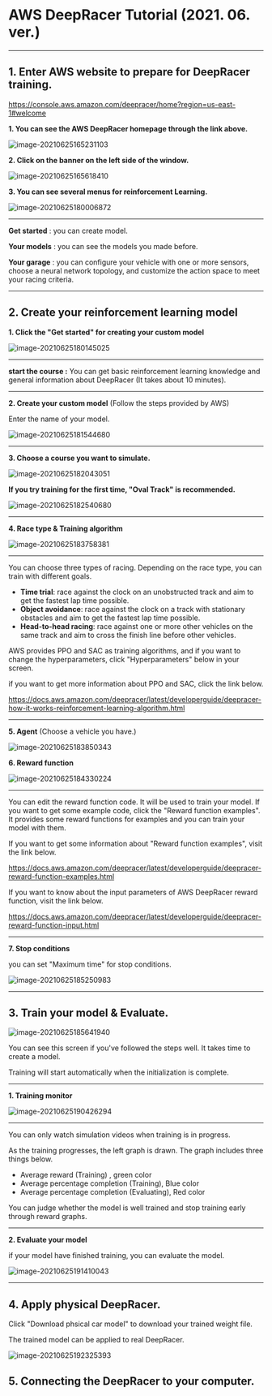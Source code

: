 # AWS DeepRacer Tutorial (2021. 06. ver.)

---

## 1. Enter AWS website to prepare for DeepRacer training.

https://console.aws.amazon.com/deepracer/home?region=us-east-1#welcome

**1. You can see the AWS DeepRacer homepage through the link above.**

![image-20210625165231103](C:\Users\rlawn\AppData\Roaming\Typora\typora-user-images\image-20210625165231103.png)



**2. Click on the banner on the left side of the window.**

![image-20210625165618410](C:\Users\rlawn\AppData\Roaming\Typora\typora-user-images\image-20210625165618410.png)



**3. You can see several menus for reinforcement Learning.**

![image-20210625180006872](C:\Users\rlawn\AppData\Roaming\Typora\typora-user-images\image-20210625180006872.png)

---

**Get started** : you can create model.

**Your models** : you can see the models you made before.

**Your garage** : you can configure your vehicle with one or more sensors, choose a neural 			            network topology, and customize the action space to meet your racing criteria.

---



## 2. Create your reinforcement learning model

**1. Click the "Get started" for creating your custom model**

![image-20210625180145025](C:\Users\rlawn\AppData\Roaming\Typora\typora-user-images\image-20210625180145025.png)

---

**start the course :** You can get basic reinforcement learning knowledge and general 							      information about DeepRacer (It takes about 10 minutes).

---



**2. Create your custom model** (Follow the steps provided by AWS)

Enter the name of your model.

![image-20210625181544680](C:\Users\rlawn\AppData\Roaming\Typora\typora-user-images\image-20210625181544680.png)

---



**3. Choose a course you want to simulate.**

![image-20210625182043051](C:\Users\rlawn\AppData\Roaming\Typora\typora-user-images\image-20210625182043051.png)

**If you try training for the first time, "Oval Track" is recommended.**

![image-20210625182540680](C:\Users\rlawn\AppData\Roaming\Typora\typora-user-images\image-20210625182540680.png)

---



**4. Race type & Training algorithm**

![image-20210625183758381](C:\Users\rlawn\AppData\Roaming\Typora\typora-user-images\image-20210625183758381.png)

___

You can choose three types of racing. Depending on the race type, you can train with different goals. 

- **Time trial**: race against the clock on an unobstructed track and aim to get the fastest lap time possible.
- **Object avoidance**: race against the clock on a track with stationary obstacles and aim to get the fastest lap time possible.
- **Head-to-head racing**: race against one or more other vehicles on the same track and aim to cross the finish line before other vehicles.

AWS provides PPO and SAC as training algorithms, and if you want to change the hyperparameters, click "Hyperparameters" below in your screen.

if you want to get more information about PPO and SAC, click the link below.

https://docs.aws.amazon.com/deepracer/latest/developerguide/deepracer-how-it-works-reinforcement-learning-algorithm.html

---



**5. Agent** (Choose a vehicle you have.)

![image-20210625183850343](C:\Users\rlawn\AppData\Roaming\Typora\typora-user-images\image-20210625183850343.png)



**6. Reward function**

![image-20210625184330224](C:\Users\rlawn\AppData\Roaming\Typora\typora-user-images\image-20210625184330224.png)

---

You can edit the reward function code. It will be used to train your model.  If you want to get some example code, click the "Reward function examples". It provides some reward functions for examples and you can train your model with them.

If you want to get some information about "Reward function examples", visit the link below.

https://docs.aws.amazon.com/deepracer/latest/developerguide/deepracer-reward-function-examples.html

If you want to know about the input parameters of AWS DeepRacer reward function, visit the link below.

https://docs.aws.amazon.com/deepracer/latest/developerguide/deepracer-reward-function-input.html

---



**7. Stop conditions**

you can set "Maximum time" for stop conditions.

![image-20210625185250983](C:\Users\rlawn\AppData\Roaming\Typora\typora-user-images\image-20210625185250983.png)

---



## 3. Train your model & Evaluate.

![image-20210625185641940](C:\Users\rlawn\AppData\Roaming\Typora\typora-user-images\image-20210625185641940.png)

You can see this screen if you've followed the steps well. It takes time to create a model.

Training will start automatically when the initialization is complete.

---



**1. Training monitor**

![image-20210625190426294](C:\Users\rlawn\AppData\Roaming\Typora\typora-user-images\image-20210625190426294.png)

---

You can only watch simulation videos when training is in progress.

As the training progresses, the left graph is drawn. The graph includes three things below.

- Average reward (Training) , green color
- Average percentage completion (Training), Blue color
- Average percentage completion (Evaluating), Red color

You can judge whether the model is well trained and stop training early through reward graphs.

---



**2. Evaluate your model**

if your model have finished training, you can evaluate the model.

![image-20210625191410043](C:\Users\rlawn\AppData\Roaming\Typora\typora-user-images\image-20210625191410043.png)

---



## 4. Apply physical DeepRacer.

Click "Download phsical car model" to download your trained weight file.

The trained model can be applied to real DeepRacer.

![image-20210625192325393](C:\Users\rlawn\AppData\Roaming\Typora\typora-user-images\image-20210625192325393.png)



## 5. Connecting the DeepRacer to your computer.



